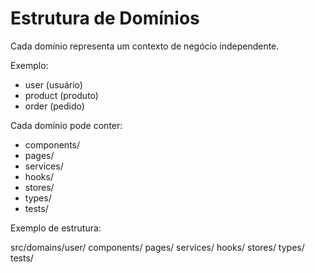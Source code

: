 # Estrutura de Domínios

Cada domínio representa um contexto de negócio independente.

Exemplo:
- user (usuário)
- product (produto)
- order (pedido)

Cada domínio pode conter:
- components/
- pages/
- services/
- hooks/
- stores/
- types/
- tests/

Exemplo de estrutura:

src/domains/user/
  components/
  pages/
  services/
  hooks/
  stores/
  types/
  tests/ 